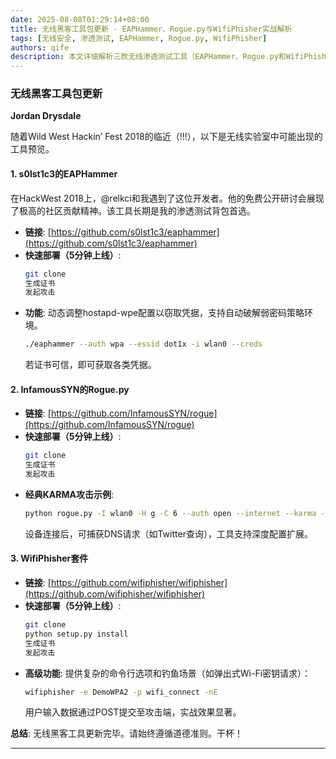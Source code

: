 ```yaml
---
date: 2025-08-08T01:29:14+08:00
title: 无线黑客工具包更新 - EAPHammer、Rogue.py与WifiPhisher实战解析  
tags: [无线安全, 渗透测试, EAPHammer, Rogue.py, WifiPhisher]  
authors: qife  
description: 本文详细解析三款无线渗透测试工具（EAPHammer、Rogue.py和WifiPhisher）的实战用法，包括快速部署、证书生成及攻击演示，适用于红队演练与无线安全研究。  
---  
```


### 无线黑客工具包更新  
**Jordan Drysdale**  

随着Wild West Hackin’ Fest 2018的临近（!!!），以下是无线实验室中可能出现的工具预览。  

#### 1. s0lst1c3的EAPHammer  
在HackWest 2018上，@relkci和我遇到了这位开发者。他的免费公开研讨会展现了极高的社区贡献精神。该工具长期是我的渗透测试背包首选。  
- **链接**: [https://github.com/s0lst1c3/eaphammer](https://github.com/s0lst1c3/eaphammer)  
- **快速部署（5分钟上线）**:  
  ```bash
  git clone  
  生成证书  
  发起攻击  
  ```  
- **功能**: 动态调整hostapd-wpe配置以窃取凭据，支持自动破解弱密码策略环境。  
  ```bash
  ./eaphammer --auth wpa --essid dot1x -i wlan0 --creds  
  ```  
  若证书可信，即可获取各类凭据。  

#### 2. InfamousSYN的Rogue.py  
- **链接**: [https://github.com/InfamousSYN/rogue](https://github.com/InfamousSYN/rogue)  
- **快速部署（5分钟上线）**:  
  ```bash
  git clone  
  生成证书  
  发起攻击  
  ```  
- **经典KARMA攻击示例**:  
  ```bash
  python rogue.py -I wlan0 -H g -C 6 --auth open --internet --karma -w demo.pcap  
  ```  
  设备连接后，可捕获DNS请求（如Twitter查询），工具支持深度配置扩展。  

#### 3. WifiPhisher套件  
- **链接**: [https://github.com/wifiphisher/wifiphisher](https://github.com/wifiphisher/wifiphisher)  
- **快速部署（5分钟上线）**:  
  ```bash
  git clone  
  python setup.py install  
  生成证书  
  发起攻击  
  ```  
- **高级功能**: 提供复杂的命令行选项和钓鱼场景（如弹出式Wi-Fi密钥请求）：  
  ```bash
  wifiphisher -e DemoWPA2 -p wifi_connect -nE  
  ```  
  用户输入数据通过POST提交至攻击端，实战效果显著。  

**总结**: 无线黑客工具更新完毕。请始终遵循道德准则。干杯！  

---  

